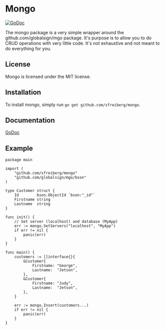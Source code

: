 # Mongo
[![GoDoc](https://godoc.org/github.com/sfreiberg/mongo?status.png)](https://godoc.org/github.com/sfreiberg/mongo)

The mongo package is a very simple wrapper around the github.com/globalsign/mgo package. It's purpose is to allow you to do CRUD operations with very little code. It's not exhaustive and not meant to do everything for you.

## License
Mongo is licensed under the MIT license.

## Installation
To install mongo, simply run `go get github.com/sfreiberg/mongo`.

## Documentation
[GoDoc](http://godoc.org/github.com/sfreiberg/mongo)

## Example
```
package main

import (
	"github.com/sfreiberg/mongo"
	"github.com/globalsign/mgo/bson"
)

type Customer struct {
	Id        bson.ObjectId `bson:"_id"`
	Firstname string
	Lastname  string
}

func init() {
	// Set server (localhost) and database (MyApp)
	err := mongo.SetServers("localhost", "MyApp")
	if err != nil {
		panic(err)
	}
}

func main() {
	customers := []interface{}{
		&Customer{
			Firstname: "George",
			Lastname:  "Jetson",
		},
		&Customer{
			Firstname: "Judy",
			Lastname:  "Jetson",
		},
	}

	err := mongo.Insert(customers...)
	if err != nil {
		panic(err)
	}
}
```
